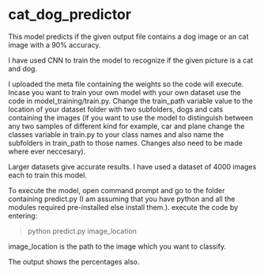 # cat_dog_predictor
This model predicts if the given output file contains a dog image or an cat image with a 90% accuracy.

I have used CNN to train the model to recognize if the given picture is a cat and dog.

I uploaded the meta file containing the weights so the code will execute. Incase you want to train your own model with your own dataset use the code in model_training/train.py. Change the train_path variable value to the location of your dataset folder with two subfolders, dogs and cats containing the images (if you want to use the model to distinguish between any two samples of different kind for example, car and plane change the classes variable in train.py to your class names and also name the subfolders in train_path to those names. Changes also need to be made where ever neccesary).

Larger datasets give accurate results. I have used a dataset of 4000 images each to train this model. 

To execute the model, open command prompt and go to the folder containing predict.py (I am assuming that you have python and all the modules required pre-installed else install them.). execute the code by entering:
 
 > python predict.py image_location
 
 image_location is the path to the image which you want to classify.
 
 The output shows the percentages also.
 
 


